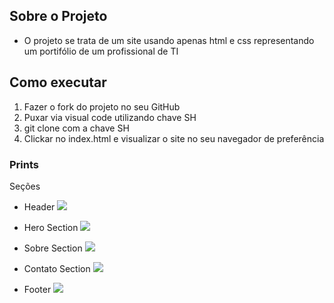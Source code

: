 


## Sobre o Projeto

- O projeto se trata de um site usando apenas html e css representando um portifólio de um profissional de TI

## Como executar

1) Fazer o fork do projeto no seu GitHub
2) Puxar via visual code utilizando chave SH  
3) git clone com a chave SH 
4) Clickar no index.html e visualizar o site no seu navegador de preferência

### Prints

Seções

- Header ![](https://i.imgur.com/Vwj9U0y.png)

- Hero Section ![](https://i.imgur.com/tjYO6R6.png)

- Sobre Section ![](https://i.imgur.com/KHPaEWW.png)

- Contato Section ![](https://i.imgur.com/e88URFi.png)

- Footer ![](https://i.imgur.com/P06m37L.png)

